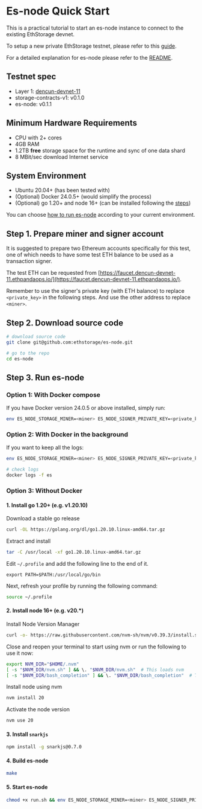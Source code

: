 # Es-node Quick Start
This is a practical tutorial to start an es-node instance to connect to the existing EthStorage devnet. 

To setup a new private EthStorage testnet, please refer to this [guide](/SETUP.md). 

For a detailed explanation for es-node please refer to the [README](/README.md). 

## Testnet spec
- Layer 1: [dencun-devnet-11](https://dencun-devnet-11.ethpandaops.io/)
- storage-contracts-v1: v0.1.0
- es-node: v0.1.1

## Minimum Hardware Requirements 
 - CPU with 2+ cores
 - 4GB RAM
 - 1.2TB **free** storage space for the runtime and sync of one data shard
 - 8 MBit/sec download Internet service

## System Environment
 - Ubuntu 20.04+ (has been tested with)
 - (Optional) Docker 24.0.5+ (would simplify the process)
 - (Optional) go 1.20+ and node 16+ (can be installed following the [steps](#1-install-go-120-eg-v1213))

You can choose [how to run es-node](#step-3-run-es-node) according to your current environment.
## Step 1. Prepare miner and signer account
It is suggested to prepare two Ethereum accounts specifically for this test, one of which needs to have some test ETH balance to be used as a transaction signer.

The test ETH can be requested from [https://faucet.dencun-devnet-11.ethpandaops.io/](https://faucet.dencun-devnet-11.ethpandaops.io/). 

Remember to use the signer's private key (with ETH balance) to replace `<private_key>` in the following steps. And use the other address to replace `<miner>`.

## Step 2. Download source code
```sh
# download source code
git clone git@github.com:ethstorage/es-node.git

# go to the repo
cd es-node
```
## Step 3. Run es-node

### Option 1: With Docker compose
If you have Docker version 24.0.5 or above installed, simply run:
```sh
env ES_NODE_STORAGE_MINER=<miner> ES_NODE_SIGNER_PRIVATE_KEY=<private_key> docker compose up 
```
### Option 2: With Docker in the background
If you want to keep all the logs:
```sh
env ES_NODE_STORAGE_MINER=<miner> ES_NODE_SIGNER_PRIVATE_KEY=<private_key> ./run-docker.sh

# check logs
docker logs -f es 
```
### Option 3: Without Docker

#### 1. Install go 1.20+ (e.g. v1.20.10)

Download a stable go release
```sh
curl -OL https://golang.org/dl/go1.20.10.linux-amd64.tar.gz
```
Extract and install
```sh
tar -C /usr/local -xf go1.20.10.linux-amd64.tar.gz
```
Edit `~/.profile` and add the following line to the end of it.
```
export PATH=$PATH:/usr/local/go/bin
```
Next, refresh your profile by running the following command:
```sh
source ~/.profile
```
#### 2. Install node 16+ (e.g. v20.*)

Install Node Version Manager
```sh
curl -o- https://raw.githubusercontent.com/nvm-sh/nvm/v0.39.3/install.sh | bash
```
Close and reopen your terminal to start using nvm or run the following to use it now:
```sh
export NVM_DIR="$HOME/.nvm"
[ -s "$NVM_DIR/nvm.sh" ] && \. "$NVM_DIR/nvm.sh"  # This loads nvm
[ -s "$NVM_DIR/bash_completion" ] && \. "$NVM_DIR/bash_completion"  # This loads nvm bash_completion
```
Install node using nvm
```sh
nvm install 20
```
Activate the node version
```sh
nvm use 20
```
#### 3. Install `snarkjs`
```sh
npm install -g snarkjs@0.7.0
```
#### 4. Build es-node
```sh
make 
```
#### 5. Start es-node
```sh
chmod +x run.sh && env ES_NODE_STORAGE_MINER=<miner> ES_NODE_SIGNER_PRIVATE_KEY=<private_key> ./run.sh
```
